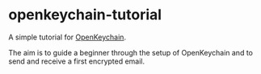 # openkeychain-tutorial
A simple tutorial for [OpenKeychain](https://github.com/open-keychain/open-keychain).

The aim is to guide a beginner through the setup of OpenKeychain and to send and receive a first encrypted email.